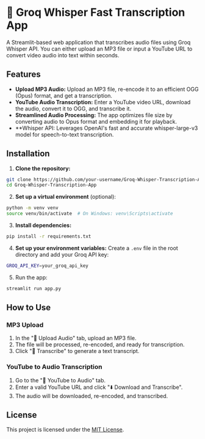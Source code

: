 # 🎤 Groq Whisper Fast Transcription App
A Streamlit-based web application that transcribes audio files using Groq Whisper API. You can either upload an MP3 file or input a YouTube URL to convert video audio into text within seconds.

## Features
- **Upload MP3 Audio:** Upload an MP3 file, re-encode it to an efficient OGG (Opus) format, and get a transcription.
- **YouTube Audio Transcription:** Enter a YouTube video URL, download the audio, convert it to OGG, and transcribe it.
- **Streamlined Audio Processing:** The app optimizes file size by converting audio to Opus format and embedding it for playback.
- **Whisper API: Leverages OpenAI's fast and accurate whisper-large-v3 model for speech-to-text transcription.

## Installation
1. **Clone the repository:**

```bash
git clone https://github.com/your-username/Groq-Whisper-Transcription-App.git
cd Groq-Whisper-Transcription-App
```

2. **Set up a virtual environment** (optional):

```bash
python -m venv venv
source venv/bin/activate  # On Windows: venv\Scripts\activate
```

3. **Install dependencies:**

```bash
pip install -r requirements.txt
```

4. **Set up your environment variables:** Create a `.env` file in the root directory and add your Groq API key:

```bash
GROQ_API_KEY=your_groq_api_key
```

5. Run the app:

```bash
streamlit run app.py
```

## How to Use
### MP3 Upload
1. In the "📂 Upload Audio" tab, upload an MP3 file.
2. The file will be processed, re-encoded, and ready for transcription.
3. Click "📝 Transcribe" to generate a text transcript.

### YouTube to Audio Transcription
1. Go to the "🎥 YouTube to Audio" tab.
2. Enter a valid YouTube URL and click "⬇️ Download and Transcribe".
3. The audio will be downloaded, re-encoded, and transcribed.

## License
This project is licensed under the [MIT License](LICENSE.txt).
